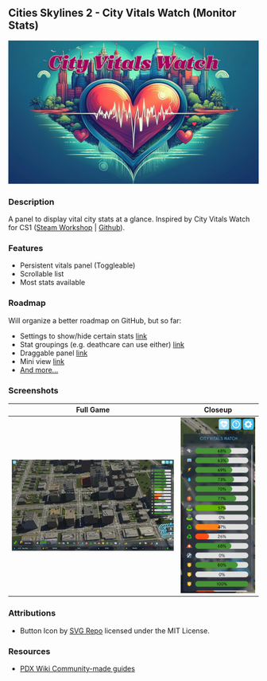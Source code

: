 ﻿## Cities Skylines 2 - City Vitals Watch (Monitor Stats)

![Logo](CityVitalsWatch/Properties/Resources/logo-long.png)

### Description

A panel to display vital city stats at a glance. Inspired by City Vitals Watch for CS1 ([Steam Workshop](https://steamcommunity.com/sharedfiles/filedetails/?id=410151616) | [Github](https://github.com/rob-williams/CityVitalsWatchMod/)).

### Features
- Persistent vitals panel (Toggleable)
- Scrollable list
- Most stats available

### Roadmap
Will organize a better roadmap on GitHub, but so far:
- Settings to show/hide certain stats [link](https://github.com/franzvezuli/cs2-city-vitals-watch/issues/4)
- Stat groupings (e.g. deathcare can use either) [link](https://github.com/franzvezuli/cs2-city-vitals-watch/issues/5)
- Draggable panel [link](https://github.com/franzvezuli/cs2-city-vitals-watch/issues/7)
- Mini view [link](https://github.com/franzvezuli/cs2-city-vitals-watch/issues/6)
- [And more...](https://github.com/franzvezuli/cs2-city-vitals-watch/issues)

### Screenshots

|                                Full Game                                |                                Closeup                                 |
|:-----------------------------------------------------------------------:|:----------------------------------------------------------------------:|
| ![Screenshot 1](CityVitalsWatch/Properties/Resources/screenshot-1.png)  | ![Screenshot 2](CityVitalsWatch/Properties/Resources/screenshot-2.png) |

### Attributions

- Button Icon by [SVG Repo](https://www.svgrepo.com/svg/154308/pulse) licensed under the MIT License.

### Resources

- [PDX Wiki Community-made guides](https://cs2.paradoxwikis.com/Community-made_guides)
